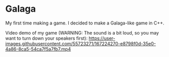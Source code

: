 # Galaga

My first time making a game. I decided to make a Galaga-like game in C++.

Video demo of my game (WARNING: The sound is a bit loud, so you may want to turn down your speakers first):
https://user-images.githubusercontent.com/55723271/167224270-e8798f0d-35e0-4a86-8ca5-54ca7f5a7fb7.mp4


